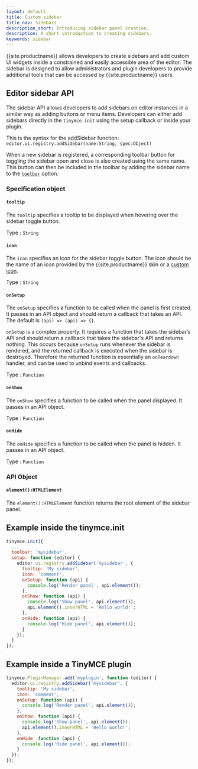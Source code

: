 ```yaml
---
layout: default
title: Custom sidebar
title_nav: Sidebars
description_short: Introducing sidebar panel creation.
description: A short introduction to creating sidebars.
keywords: sidebar
---
```


{{site.productname}} allows developers to create sidebars and add custom UI widgets inside a constrained and easily accessible area of the editor. The sidebar is designed to allow administrators and plugin developers to provide additional tools that can be accessed by {{site.productname}} users.

## Editor sidebar API

The sidebar API allows developers to add sidebars on editor instances in a similar way as adding buttons or menu items. Developers can either add sidebars directly in the `tinymce.init` using the setup callback or inside your plugin.

This is the syntax for the addSidebar function: `editor.ui.registry.addSidebar(name:String, spec:Object)`

When a new sidebar is registered, a corresponding toolbar button for toggling the sidebar open and close is also created using the same name. This button can then be included in the toolbar by adding the sidebar name to the [`toolbar`]({{site.baseurl}}/interface/toolbars/toolbar-configuration-options/#toolbar/) option.

### Specification object

#### `tooltip`

The `tooltip` specifies a tooltip to be displayed when hovering over the sidebar toggle button.

Type
: `String`

#### `icon`

The `icon` specifies an icon for the sidebar toggle button. The icon should be the name of an icon provided by the {{site.productname}} skin or a [custom icon]({{site.baseurl}}/apis/tinymce.editor.ui/tinymce.editor.ui.registry/#addicon/).

Type
: `String`

#### `onSetup`

The `onSetup` specifies a function to be called when the panel is first created. It passes in an API object and should return a callback that takes an API. The default is `(api) => (api) => {}`.

`onSetup` is a complex property. It requires a function that takes the sidebar’s API and should return a callback that takes the sidebar's API and returns nothing. This occurs because `onSetup` runs whenever the sidebar is rendered, and the returned callback is executed when the sidebar is destroyed. Therefore the returned function is essentially an `onTeardown` handler, and can be used to unbind events and callbacks.

Type
: `Function`

#### `onShow`

The `onShow` specifies a function to be called when the panel displayed. It passes in an API object.

Type
: `Function`

#### `onHide`

The `onHide` specifies a function to be called when the panel is hidden. It passes in an API  object.

Type
: `Function`

### API Object

#### `element():HTMLElement`

The `element():HTMLElement` function returns the root element of the sidebar panel.

## Example inside the tinymce.init

```js
tinymce.init({
  ...
  toolbar: 'mysidebar',
  setup: function (editor) {
    editor.ui.registry.addSidebar('mysidebar', {
      tooltip: 'My sidebar',
      icon: 'comment',
      onSetup: function (api) {
        console.log('Render panel', api.element());
      },
      onShow: function (api) {
        console.log('Show panel', api.element());
        api.element().innerHTML = 'Hello world!';
      },
      onHide: function (api) {
        console.log('Hide panel', api.element());
      }
    });
  }
});
```

## Example inside a TinyMCE plugin

```js
tinymce.PluginManager.add('myplugin', function (editor) {
  editor.ui.registry.addSidebar('mysidebar', {
    tooltip: 'My sidebar',
    icon: 'comment',
    onSetup: function (api) {
      console.log('Render panel', api.element());
    },
    onShow: function (api) {
      console.log('Show panel', api.element());
      api.element().innerHTML = 'Hello world!';
    },
    onHide: function (api) {
      console.log('Hide panel', api.element());
    }
  });
});
```
